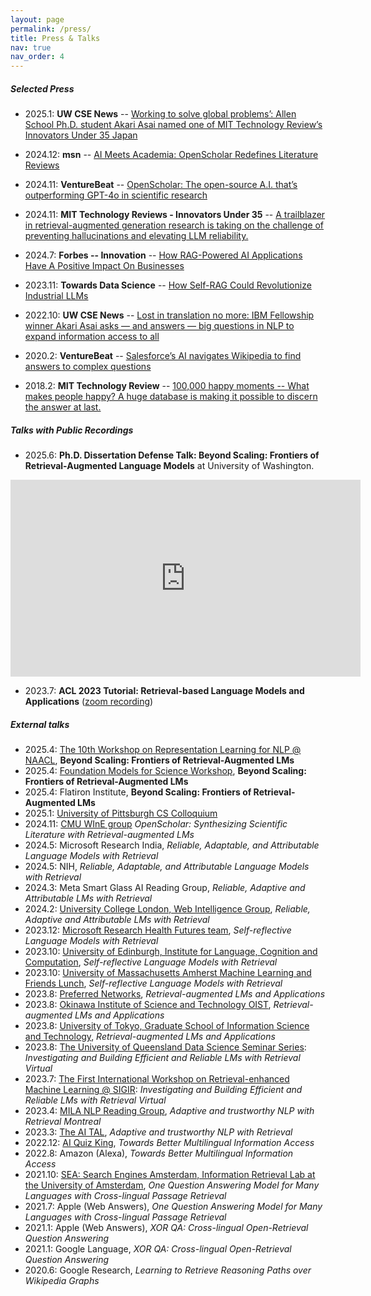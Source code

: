 ```yaml
---
layout: page
permalink: /press/
title: Press & Talks
nav: true
nav_order: 4
---
```


##### Selected Press
- 2025.1: **UW CSE News** -- [Working to solve global problems’: Allen School Ph.D. student Akari Asai named one of MIT Technology Review’s Innovators Under 35 Japan](https://news.cs.washington.edu/2025/01/07/working-to-solve-global-problems-allen-school-ph-d-student-akari-asai-named-one-of-mit-technology-reviews-innovators-under-35-japan/)

- 2024.12: **msn** -- [AI Meets Academia: OpenScholar Redefines Literature Reviews](https://www.msn.com/en-gb/news/techandscience/ai-meets-academia-openscholar-redefines-literature-reviews/ar-AA1v5X7f)

- 2024.11: **VentureBeat** -- [OpenScholar: The open-source A.I. that’s outperforming GPT-4o in scientific research](https://venturebeat.com/ai/openscholar-the-open-source-a-i-thats-outperforming-gpt-4o-in-scientific-research/)


- 2024.11: **MIT Technology Reviews - Innovators Under 35** -- [A trailblazer in retrieval-augmented generation research is taking on the challenge of preventing hallucinations and elevating LLM reliability.](https://www.innovatorsunder35.com/the-list/akari-asai)

- 2024.7: **Forbes -- Innovation** -- [How RAG-Powered AI Applications Have A Positive Impact On Businesses](https://www.forbes.com/councils/forbestechcouncil/2024/07/30/how-rag-powered-ai-applications-have-a-positive-impact-on-businesses/)
- 2023.11: **Towards Data Science** -- [How Self-RAG Could Revolutionize Industrial LLMs](https://towardsdatascience.com/how-self-rag-could-revolutionize-industrial-llms-b33d9f810264)
- 2022.10: **UW CSE News** -- [Lost in translation no more: IBM Fellowship winner Akari Asai asks — and answers — big questions in NLP to expand information access to all](https://news.cs.washington.edu/2022/10/20/lost-in-translation-no-more-ibm-fellowship-winner-akari-asai-asks-and-answers-big-questions-in-nlp-to-expand-information-access-to-all/)
- 2020.2: **VentureBeat** -- [Salesforce’s AI navigates Wikipedia to find answers to complex questions](https://venturebeat.com/ai/salesforces-ai-navigates-wikipedia-to-find-answers-to-complex-questions/)
- 2018.2: **MIT Technology Review** -- [100,000 happy moments -- What makes people happy? A huge database is making it possible to discern the answer at last.](https://www.technologyreview.com/2018/02/05/145813/100000-happy-moments/)


##### Talks with Public Recordings

- 2025.6: **Ph.D. Dissertation Defense Talk: Beyond Scaling: Frontiers of Retrieval-Augmented Language Models** at University of Washington.
<div style="text-align:center">
<iframe width="560" height="315" src="https://www.youtube.com/embed/qnWyU9zryao?si=Tbj1SJt78HuytUVd" title="YouTube video player" frameborder="0" allow="accelerometer; autoplay; clipboard-write; encrypted-media; gyroscope; picture-in-picture; web-share" referrerpolicy="strict-origin-when-cross-origin" allowfullscreen></iframe>
</div>

- 2023.7: **ACL 2023 Tutorial: Retrieval-based Language Models and Applications** ([zoom recording](https://us06web.zoom.us/rec/play/6fqU9YDLoFtWqpk8w8I7oFrszHKW6JkbPVGgHsdPBxa69ecgCxbmfP33asLU3DJ74q5BXqDGR2ycOTFk.93teqylfi_uiViNK?canPlayFromShare=true&from=share_recording_detail&continueMode=true&componentName=rec-play&originRequestUrl=https%3A%2F%2Fus06web.zoom.us%2Frec%2Fshare%2FNrYheXPtE5zOlbogmdBg653RIu7RBO1uAsYH2CZt_hacD1jOHksRahGlERHc_Ybs.KGX1cRVtJBQtJf0o))


##### External talks
- 2025.4: [The 10th Workshop on Representation Learning for NLP @ NAACL](https://sites.google.com/view/repl4nlp2025?pli=1), **Beyond Scaling: Frontiers of Retrieval-Augmented LMs** 
- 2025.4: [Foundation Models for Science Workshop](https://www.simonsfoundation.org/flatiron/foundation-models-of-science/), **Beyond Scaling: Frontiers of Retrieval-Augmented LMs** 
- 2025.4: Flatiron Institute, **Beyond Scaling: Frontiers of Retrieval-Augmented LMs** 
- 2025.1: [University of Pittsburgh CS Colloquium](https://www.cs.pitt.edu/news/colloquium-talks)
- 2024.11: [CMU WInE group](https://www.cs.cmu.edu/~sherryw/group.html) *OpenScholar: Synthesizing Scientific Literature with Retrieval-augmented LMs*
- 2024.5: Microsoft Research India, *Reliable, Adaptable, and Attributable Language Models with Retrieval*
- 2024.5: NIH, *Reliable, Adaptable, and Attributable Language Models with Retrieval*
- 2024.3: Meta Smart Glass AI Reading Group, *Reliable, Adaptive and Attributable LMs with Retrieval*
- 2024.2: [University College London, Web Intelligence Group](https://wi.cs.ucl.ac.uk/), *Reliable, Adaptive and Attributable LMs with Retrieval*
- 2023.12: [Microsoft Research Health Futures team](https://www.microsoft.com/en-us/research/lab/microsoft-health-futures/), *Self-reflective Language Models with Retrieval*
- 2023.10: [University of Edinburgh, Institute for Language, Cognition and Computation](https://web.inf.ed.ac.uk/ilcc/news-events/previous-speakers/akari-asai-seminar), *Self-reflective Language Models with Retrieval*
- 2023.10: [University of Massachusetts Amherst Machine Learning and Friends Lunch](https://ds.cs.umass.edu/mlfl), *Self-reflective Language Models with Retrieval*
- 2023.8: [Preferred Networks](https://www.preferred.jp/en/), *Retrieval-augmented LMs and Applications*
- 2023.8: [Okinawa Institute of Science and Technology OIST](https://www.oist.jp/), *Retrieval-augmented LMs and Applications*
- 2023.8: [University of Tokyo, Graduate School of Information Science and Technology](https://www.hal.t.u-tokyo.ac.jp/lab/en/links.xhtml), *Retrieval-augmented LMs and Applications*
- 2023.8: [The University of Queensland Data Science Seminar Series](https://uq-ds-seminar.github.io/welcome-to-uqds/): *Investigating and Building Efficient and Reliable LMs with Retrieval Virtual*
- 2023.7: [The First International Workshop on Retrieval-enhanced Machine Learning @ SIGIR](https://reml-workshop.github.io/): *Investigating and Building Efficient and Reliable LMs with Retrieval Virtual*
- 2023.4: [MILA NLP Reading Group](https://www.cs.mcgill.ca/~jcheung/meetings.html), *Adaptive and trustworthy NLP with Retrieval Montreal*
- 2023.3: [The AI TAL](https://theaitalks.org/), *Adaptive and trustworthy NLP with Retrieval*
- 2022.12: [AI Quiz King](https://sites.google.com/view/project-aio/competition3/final-presentation), *Towards Better Multilingual Information Access*
- 2022.8: Amazon (Alexa), *Towards Better Multilingual Information Access*
- 2021.10: [SEA: Search Engines Amsterdam, Information Retrieval Lab at the University of Amsterdam](https://irlab.science.uva.nl/2021/10/22/search-engines-amsterdam-october-29/), *One Question Answering Model for Many Languages with Cross-lingual Passage Retrieval*
- 2021.7: Apple (Web Answers), *One Question Answering Model for Many Languages with Cross-lingual Passage Retrieval*
- 2021.1: Apple (Web Answers), *XOR QA: Cross-lingual Open-Retrieval Question Answering*
- 2021.1: Google Language, *XOR QA: Cross-lingual Open-Retrieval Question Answering*
- 2020.6: Google Research, *Learning to Retrieve Reasoning Paths over Wikipedia Graphs*
